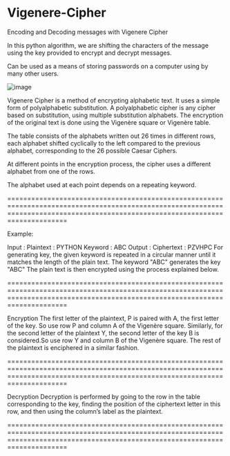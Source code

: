 # Vigenere-Cipher
Encoding and Decoding messages with Vigenere Cipher


In this python algorithm, we are shifting the characters of the message using the key provided to encrypt and decrypt messages.

Can be used as a means of storing passwords on a computer using by many other users.

![image](https://user-images.githubusercontent.com/62197789/152675490-5254c034-4d7e-48e1-9d39-58c28b39c671.png)


Vigenere Cipher is a method of encrypting alphabetic text. It uses a simple form of polyalphabetic substitution. A polyalphabetic cipher is any cipher based on substitution, using multiple substitution alphabets. The encryption of the original text is done using the Vigenère square or Vigenère table.


The table consists of the alphabets written out 26 times in different rows, each alphabet shifted cyclically to the left compared to the previous alphabet, corresponding to the 26 possible Caesar Ciphers.


At different points in the encryption process, the cipher uses a different alphabet from one of the rows.


The alphabet used at each point depends on a repeating keyword.

=================================================================================================================================================================================

Example: 

Input : Plaintext :   PYTHON
             Keyword :  ABC
Output : Ciphertext :  PZVHPC
For generating key, the given keyword is repeated
in a circular manner until it matches the length of 
the plain text.
The keyword "ABC" generates the key "ABC"
The plain text is then encrypted using the process 
explained below.

=================================================================================================================================================================================

Encryption 
The first letter of the plaintext, P is paired with A, the first letter of the key. So use row P and column A of the Vigenère square. Similarly, for the second letter of the plaintext Y, the second letter of the key B is considered.So use row Y and column B of the Vigenère square. The rest of the plaintext is enciphered in a similar fashion. 

=================================================================================================================================================================================

Decryption
Decryption is performed by going to the row in the table corresponding to the key, finding the position of the ciphertext letter in this row, and then using the column’s label as the plaintext.

=================================================================================================================================================================================
